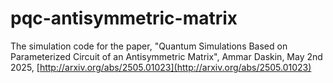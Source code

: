 # pqc-antisymmetric-matrix

The simulation code for the paper, "Quantum  Simulations Based on Parameterized Circuit of an Antisymmetric Matrix", Ammar Daskin, May 2nd 2025, [http://arxiv.org/abs/2505.01023](http://arxiv.org/abs/2505.01023)
